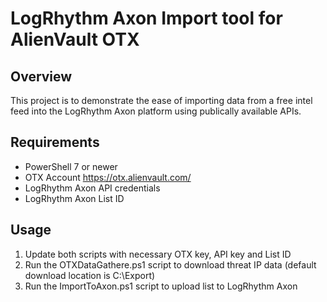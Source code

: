 # LogRhythm Axon Import tool for AlienVault OTX
## Overview
This project is to demonstrate the ease of importing data from a free intel feed into the LogRhythm Axon platform using publically available APIs.

## Requirements
* PowerShell 7 or newer
* OTX Account https://otx.alienvault.com/
* LogRhythm Axon API credentials
* LogRhythm Axon List ID

## Usage
1. Update both scripts with necessary OTX key, API key and List ID
2. Run the OTXDataGathere.ps1 script to download threat IP data (default download location is C:\Export)
3. Run the ImportToAxon.ps1 script to upload list to LogRhythm Axon
